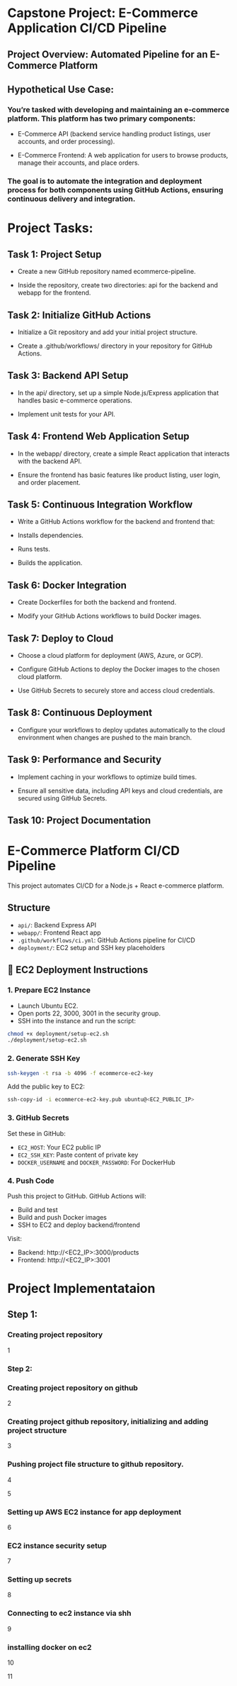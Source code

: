 # Capstone Project: E-Commerce Application CI/CD Pipeline

## Project Overview: Automated Pipeline for an E-Commerce Platform

## Hypothetical Use Case:

### You’re tasked with developing and maintaining an e-commerce platform. This platform has two primary components:

- E-Commerce API (backend service handling product listings, user accounts, and order processing).

- E-Commerce Frontend: A web application for users to browse products, manage their accounts, and place orders.

### The goal is to automate the integration and deployment process for both components using GitHub Actions, ensuring continuous delivery and integration.

# Project Tasks:

## Task 1: Project Setup

- Create a new GitHub repository named ecommerce-pipeline.

- Inside the repository, create two directories: api for the backend and webapp for the frontend.

## Task 2: Initialize GitHub Actions

- Initialize a Git repository and add your initial project structure.

- Create a .github/workflows/ directory in your repository for GitHub Actions.

## Task 3: Backend API Setup

- In the api/ directory, set up a simple Node.js/Express application that handles basic e-commerce operations.

- Implement unit tests for your API.

## Task 4: Frontend Web Application Setup

- In the webapp/ directory, create a simple React application that interacts with the backend API.

- Ensure the frontend has basic features like product listing, user login, and order placement.

## Task 5: Continuous Integration Workflow

- Write a GitHub Actions workflow for the backend and frontend that:

- Installs dependencies.

- Runs tests.

- Builds the application.

## Task 6: Docker Integration

- Create Dockerfiles for both the backend and frontend.

- Modify your GitHub Actions workflows to build Docker images.

## Task 7: Deploy to Cloud

- Choose a cloud platform for deployment (AWS, Azure, or GCP).

- Configure GitHub Actions to deploy the Docker images to the chosen cloud platform.

- Use GitHub Secrets to securely store and access cloud credentials.

## Task 8: Continuous Deployment

- Configure your workflows to deploy updates automatically to the cloud environment when changes are pushed to the main branch.

## Task 9: Performance and Security

- Implement caching in your workflows to optimize build times.

- Ensure all sensitive data, including API keys and cloud credentials, are secured using GitHub Secrets.

## Task 10: Project Documentation





# E-Commerce Platform CI/CD Pipeline

This project automates CI/CD for a Node.js + React e-commerce platform.

## Structure
- `api/`: Backend Express API
- `webapp/`: Frontend React app
- `.github/workflows/ci.yml`: GitHub Actions pipeline for CI/CD
- `deployment/`: EC2 setup and SSH key placeholders

## 🚀 EC2 Deployment Instructions

### 1. Prepare EC2 Instance
- Launch Ubuntu EC2.
- Open ports 22, 3000, 3001 in the security group.
- SSH into the instance and run the script:

```bash
chmod +x deployment/setup-ec2.sh
./deployment/setup-ec2.sh
```

### 2. Generate SSH Key
```bash
ssh-keygen -t rsa -b 4096 -f ecommerce-ec2-key
```

Add the public key to EC2:  
```bash
ssh-copy-id -i ecommerce-ec2-key.pub ubuntu@<EC2_PUBLIC_IP>
```

### 3. GitHub Secrets
Set these in GitHub:
- `EC2_HOST`: Your EC2 public IP
- `EC2_SSH_KEY`: Paste content of private key
- `DOCKER_USERNAME` and `DOCKER_PASSWORD`: For DockerHub

### 4. Push Code
Push this project to GitHub. GitHub Actions will:
- Build and test
- Build and push Docker images
- SSH to EC2 and deploy backend/frontend

Visit:
- Backend: http://<EC2_IP>:3000/products
- Frontend: http://<EC2_IP>:3001


# Project Implementataion

## Step 1:

### Creating project repository

1

### Step 2:

### Creating project repository on github

2

### Creating project github repository,  initializing and adding project structure

3

### Pushing project file structure to github repository.

4

5

### Setting up AWS EC2 instance for app deployment

6

### EC2 instance security setup

7

### Setting up secrets

8

### Connecting to ec2 instance via shh

9
### installing docker on ec2

10

11





